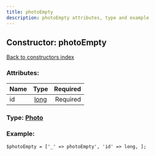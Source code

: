 ```yaml
---
title: photoEmpty
description: photoEmpty attributes, type and example
---
```

## Constructor: photoEmpty  
[Back to constructors index](index.md)



### Attributes:

| Name     |    Type       | Required |
|----------|:-------------:|---------:|
|id|[long](../types/long.md) | Required|



### Type: [Photo](../types/Photo.md)


### Example:

```
$photoEmpty = ['_' => photoEmpty', 'id' => long, ];
```